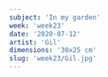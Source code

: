 ```yaml
---
subject: 'In my garden'
week: 'week23'
date: '2020-07-12'
artist: 'Gil'
dimensions: '30x25 cm'
slug: 'week23/Gil.jpg'
---
```

